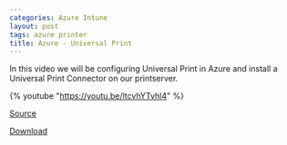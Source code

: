 ```yaml
---
categories: Azure Intune
layout: post
tags: azure printer
title: Azure - Universal Print
---
```


In this video we will be configuring Universal Print in Azure and install a Universal Print Connector on our printserver.

{% youtube "https://youtu.be/ltcvhYTvhl4" %}

[Source](https://learn.microsoft.com/en-us/universal-print/fundamentals/universal-print-getting-started)

[Download](https://aka.ms/UPConnector)